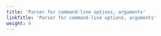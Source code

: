 ```yaml
---
title: 'Parser for command-line options, arguments'
linkTitle: 'Parser for command-line options, arguments'
weight: 4
---
```

